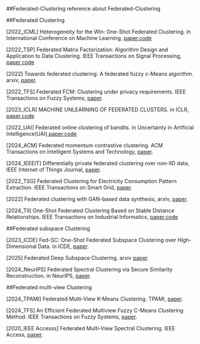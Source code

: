 ##Federated-Clustering
reference about Federated-Clustering

##Federated Clustering

[2022_ICML] Heterogeneity for the Win: One-Shot Federated Clustering. in International Conference on Machine Learning, [paper](https://proceedings.mlr.press/v139/dennis21a.html),[code](https://github.com/metastableB/kfed/)

[2022_TSP] Federated Matrix Factorization: Algorithm Design and Application to Data Clustering. IEEE Transactions on Signal Processing, [paper](https://ieeexplore.ieee.org/document/9713943),[code](https://github.com/metastableB/kfed/)

[2022] Towards federated clustering: A federated fuzzy c-Means algorithm.  arxiv, [paper](https://arxiv.org/abs/2201.07316).

[2022_TFS] Federated FCM: Clustering under privacy requirements. IEEE Transactions on Fuzzy Systems, [paper](https://ieeexplore.ieee.org/document/9516933).

[2023_ICLR] MACHINE UNLEARNING OF FEDERATED CLUSTERS. in ICLR, [paper](https://openreview.net/forum?id=VzwfoFyYDga),[code](https://github.com/thupchnsky/mufc)

[2022_UAI] Federated online clustering of bandits. in Uncertainty in Artificial Intelligence(UAI),[paper](https://proceedings.mlr.press/v180/liu22a.html),[code](https://github.com/ZhaoHaoRu/Federated-Clustering-of-Bandits)

[2024_ACM] Federated momentum contrastive clustering. ACM Transactions on Intelligent Systems and Technology, [paper](https://dl.acm.org/doi/abs/10.1145/3653981).

[2024_IEEEIT]  Differentially private federated clustering over non-IID data, IEEE Internet of Things Journal,  [paper](https://ieeexplore.ieee.org/abstract/document/10242375).

[2022_TSG] Federated Clustering for Electricity Consumption Pattern Extraction. IEEE Transactions on Smart Grid, [paper](https://ieeexplore.ieee.org/document/9693930).

[2022]  Federated clustering with GAN-based data synthesis, arxiv, [paper](https://arxiv.org/abs/2210.16524).

[2024_TII] One-Shot Federated Clustering Based on Stable Distance Relationships. IEEE Transactions on Industrial Informatics, [paper](https://ieeexplore.ieee.org/document/10634982),[code](https://github.com/mlyizhang/nnfc)

##Federated subspace Clustering

[2023_ICDE] Fed-SC: One-Shot Federated Subspace Clustering over High-Dimensional Data. in ICDE, [paper](https://ieeexplore.ieee.org/document/10184550).

[2025] Federated Deep Subspace Clustering. arxiv [paper](https://arxiv.org/abs/2501.00230).

[2024_NeurIPS] Federated Spectral Clustering via Secure Similarity Reconstruction. in NeurIPS, [paper](https://proceedings.neurips.cc/paper_files/paper/2023/hash/b6cd2650926d332c86a84c48529cc421-Abstract-Conference.html).

##Federated multi-view Clustering

[2024_TPAMI] Federated Multi-View K-Means Clustering. TPAMI, [paper](https://ieeexplore.ieee.org/document/10810504).

[2024_TFS] An Efficient Federated Multiview Fuzzy C-Means Clustering Method. IEEE Transactions on Fuzzy Systems, [paper](https://ieeexplore.ieee.org/abstract/document/10330655).

[2020_IEEE Accesss] Federated Multi-View Spectral Clustering. IEEE Access, [paper](https://ieeexplore.ieee.org/abstract/document/9252122).

